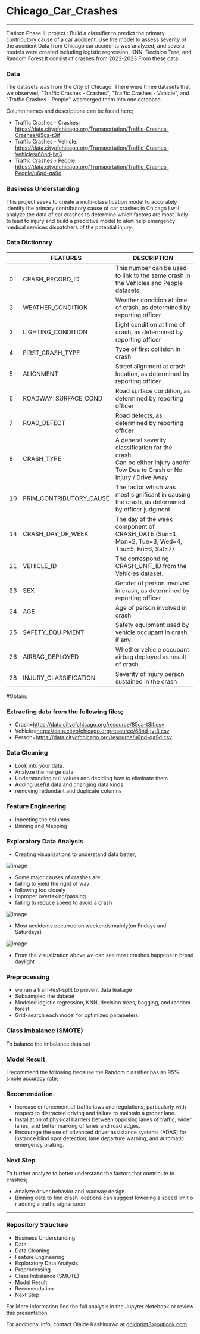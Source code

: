 # Chicago_Car_Crashes
____________________________________________________________________________________________________

Flatiron Phase III project : Build a classifier to predict the primary contributory cause of a car accident. Use the model to assess severity of the accident
Data from Chicago car accidents was analyzed, and several models were created including logistic regression, KNN, Decision Tree, and Random Forest.It consist of crashes from 2022-2023 From these data.

### Data 
The datasets was from the City of Chicago. There were three datasets that we observed, "Traffic Crashes - Crashes", "Traffic Crashes - Vehicle", and "Traffic Crashes - People" wasmerged them into one database.

Column names and descriptions can be found here;
 * Traffic Crashes - Crashes: https://data.cityofchicago.org/Transportation/Traffic-Crashes-Crashes/85ca-t3if
 * Traffic Crashes - Vehicle: https://data.cityofchicago.org/Transportation/Traffic-Crashes-Vehicles/68nd-jvt3
 * Traffic Crashes - People: https://data.cityofchicago.org/Transportation/Traffic-Crashes-People/u6pd-qa9d

### Business Understanding

This project seeks to create a multi-classification model to accurately identify the primary contributory cause of car crashes in Chicago
I will analyze the data of car crashes to determine which factors are most likely to lead to injury and build a predictive model to alert help emergency medical services dispatchers of the potential injury. 

### Data Dictionary

|  	| FEATURES 	| DESCRIPTION 	|
|---	|---	|---	|
| 0 	| CRASH_RECORD_ID 	| This number can be used to link to the same crash in the Vehicles and People datasets. 	|
| 2 	| WEATHER_CONDITION 	| Weather condition at time of crash, as determined by reporting officer 	|
| 3 	| LIGHTING_CONDITION 	| Light condition at time of crash, as determined by reporting officer 	|
| 4 	| FIRST_CRASH_TYPE 	| Type of first collision in crash 	|
| 5 	| ALIGNMENT 	| Street alignment at crash location, as determined by reporting officer 	|
| 6 	| ROADWAY_SURFACE_COND 	| Road surface condition, as determined by reporting officer 	|
| 7 	| ROAD_DEFECT 	| Road defects, as determined by reporting officer 	|
| 8 	| CRASH_TYPE 	| A general severity classification for the crash. <br>Can be either Injury and/or Tow Due to Crash or No Injury / Drive Away 	|
| 10 	| PRIM_CONTRIBUTORY_CAUSE 	| The factor which was most significant in causing the crash, as determined by officer judgment 	|
| 14 	| CRASH_DAY_OF_WEEK 	| The day of the week component of CRASH_DATE (Sun=1, Mon=2, Tue=3, Wed=4, Thu=5, Fri=6, Sat=7) 	|
| 21 	| VEHICLE_ID 	| The corresponding CRASH_UNIT_ID from the Vehicles dataset. 	|
| 23 	| SEX 	| Gender of person involved in crash, as determined by reporting officer 	|
| 24 	| AGE 	| Age of person involved in crash 	|
| 25 	| SAFETY_EQUIPMENT 	| Safety equipment used by vehicle occupant in crash, if any 	|
| 26 	| AIRBAG_DEPLOYED 	| Whether vehicle occupant airbag deployed as result of crash 	|
| 28 	| INJURY_CLASSIFICATION 	| Severity of injury person sustained in the crash 	|
 #Obtain:

### Extracting data from the following files;
* Crash=https://data.cityofchicago.org/resource/85ca-t3if.csv
* Vehicle=https://data.cityofchicago.org/resource/68nd-jvt3.csv
* Person=https://data.cityofchicago.org/resource/u6pd-qa9d.csv:

### Data Cleaning

* Look into your data.
* Analyze the merge data.
* Understanding null values and deciding how to eliminate them
* Adding useful data and changing data kinds
* removing redundant and duplicate columns

### Feature Engineering

* Inpecting the columns
* Binning and Mapping

### Exploratory Data Analysis

* Creating visualizations to understand data better;

![image](https://user-images.githubusercontent.com/82849694/223246993-50bc032d-ffb9-4057-a36b-62b518a4f4e6.png)

* Some major causes of crashes are;
 * failing to yield the right of way
 * following too closely
 * improper overtaking/passing
 * failing to reduce speed to avoid a crash


![image](https://user-images.githubusercontent.com/82849694/223244607-c323b600-bf48-4120-b655-d732e2f60b95.png)
* Most accidents occurred on weekends mainly(on Fridays and Saturdays)

![image](https://user-images.githubusercontent.com/82849694/223244662-612c763d-0961-4368-994c-2748160fe107.png)

* From the visualization above we can see most crashes happens in broad daylight


### Preprocessing 

* we ran a train-test-split  to prevent data leakage
* Subsampled the dataset
* Modeled logistic regression, KNN, decision trees, bagging, and random forest.
* Grid-search each model for optimized parameters.

### Class Imbalance (SMOTE)

To  balance the imbalance data set

### Model Result 

I recommend the following because the Random classifier has an 95%  smote accuracy rate;

### Recomendation.

* Increase enforcement of traffic laws and regulations, particularly with respect to distracted driving and failure to maintain a proper lane.
* Installation of physical barriers between opposing lanes of traffic, wider lanes, and better marking of lanes and road edges.
* Encourage the use of advanced driver assistance systems (ADAS) for instance blind spot detection, lane departure warning, and automatic emergency braking. 

### Next Step
To further analyze to better understand the factors that contribute to crashes; 

* Analyze driver behavior and roadway design.
* Binning data to find crash locations can suggest lowering a speed limit or adding a traffic signal soon.

__________________________________________________________________________________________________________________

 ### Repository Structure

   * Business Understanding
   * Data 
   * Data Cleaning
   * Feature Engineering
   * Exploratory Data Analysis
   * Preprocessing 
   * Class Imbalance (SMOTE)
   * Model Result 
   * Recomendation
   * Next Step

For More Information
See the full analysis in the Jupyter Notebook or review this presentation.

For additional info, contact Olaide Kashimawo at goldprint3@outlook.com
   
